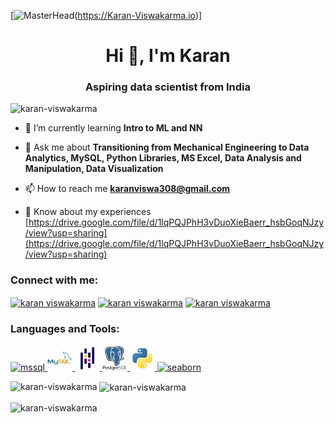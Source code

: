 [![MasterHead](https://drive.google.com/file/d/1tmVFNeCxOJ3buj3Utqsc3SAscAj7P_60/view?usp=sharing)(https://Karan-Viswakarma.io)]
<h1 align="center">Hi 👋, I'm Karan</h1>
<h3 align="center">Aspiring data scientist from India</h3>

<p align="left"> <img src="https://komarev.com/ghpvc/?username=karan-viswakarma&label=Profile%20views&color=0e75b6&style=flat" alt="karan-viswakarma" /> </p>


- 🌱 I’m currently learning **Intro to ML and NN**

- 💬 Ask me about **Transitioning from Mechanical Engineering to Data Analytics, MySQL, Python Libraries, MS Excel, Data Analysis and Manipulation, Data Visualization**

- 📫 How to reach me **karanviswa308@gmail.com**

- 📄 Know about my experiences [https://drive.google.com/file/d/1lqPQJPhH3vDuoXieBaerr_hsbGoqNJzy/view?usp=sharing](https://drive.google.com/file/d/1lqPQJPhH3vDuoXieBaerr_hsbGoqNJzy/view?usp=sharing)

<h3 align="left">Connect with me:</h3>
<p align="left">
<a href="https://linkedin.com/in/karan-viswakarma-3406ab148" target="blank"><img align="center" src="https://raw.githubusercontent.com/rahuldkjain/github-profile-readme-generator/master/src/images/icons/Social/linked-in-alt.svg" alt="karan viswakarma" height="30" width="40" /></a>
<a href="https://www.hackerrank.com/karanviswa308?hr_r=1" target="blank"><img align="center" src="https://raw.githubusercontent.com/rahuldkjain/github-profile-readme-generator/master/src/images/icons/Social/hackerrank.svg" alt="karan viswakarma" height="30" width="40" /></a>
<a href="https://www.leetcode.com/Karan_Viswakarma" target="blank"><img align="center" src="https://raw.githubusercontent.com/rahuldkjain/github-profile-readme-generator/master/src/images/icons/Social/leet-code.svg" alt="karan viswakarma" height="30" width="40" /></a>
</p>

<h3 align="left">Languages and Tools:</h3>
<p align="left"> <a href="https://www.microsoft.com/en-us/sql-server" target="_blank" rel="noreferrer"> <img src="https://www.svgrepo.com/show/303229/microsoft-sql-server-logo.svg" alt="mssql" width="40" height="40"/> </a> <a href="https://www.mysql.com/" target="_blank" rel="noreferrer"> <img src="https://raw.githubusercontent.com/devicons/devicon/master/icons/mysql/mysql-original-wordmark.svg" alt="mysql" width="40" height="40"/> </a> <a href="https://pandas.pydata.org/" target="_blank" rel="noreferrer"> <img src="https://raw.githubusercontent.com/devicons/devicon/2ae2a900d2f041da66e950e4d48052658d850630/icons/pandas/pandas-original.svg" alt="pandas" width="40" height="40"/> </a> <a href="https://www.postgresql.org" target="_blank" rel="noreferrer"> <img src="https://raw.githubusercontent.com/devicons/devicon/master/icons/postgresql/postgresql-original-wordmark.svg" alt="postgresql" width="40" height="40"/> </a> <a href="https://www.python.org" target="_blank" rel="noreferrer"> <img src="https://raw.githubusercontent.com/devicons/devicon/master/icons/python/python-original.svg" alt="python" width="40" height="40"/> </a> <a href="https://seaborn.pydata.org/" target="_blank" rel="noreferrer"> <img src="https://seaborn.pydata.org/_images/logo-mark-lightbg.svg" alt="seaborn" width="40" height="40"/> </a> </p>

<p><img align="left" src="https://github-readme-stats.vercel.app/api/top-langs?username=karan-viswakarma&show_icons=true&locale=en&layout=compact" alt="karan-viswakarma" /></p>

<p>&nbsp;<img align="center" src="https://github-readme-stats.vercel.app/api?username=karan-viswakarma&show_icons=true&locale=en" alt="karan-viswakarma" /></p>

<p><img align="center" src="https://github-readme-streak-stats.herokuapp.com/?user=karan-viswakarma&" alt="karan-viswakarma" /></p>
